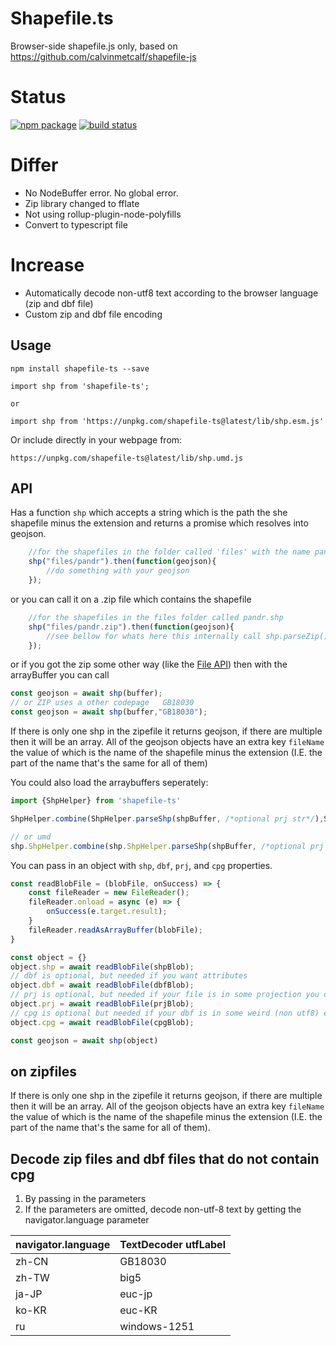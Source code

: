 



# Shapefile.ts
Browser-side shapefile.js only, based on https://github.com/calvinmetcalf/shapefile-js

# Status
<a href="https://npmjs.com/package/shapefile-ts"><img src="https://img.shields.io/npm/v/shapefile-ts.svg" alt="npm package"></a>
<a href="https://github.com/guxin0123/shapefile-ts/actions/workflows/npm-publish.yml"><img src="https://github.com/guxin0123/shapefile-ts/actions/workflows/npm-publish.yml/badge.svg" alt="build status"></a>



# Differ

- No NodeBuffer error. No global error.
- Zip library changed to fflate
- Not using rollup-plugin-node-polyfills
- Convert to typescript file

# Increase

- Automatically decode non-utf8 text according to the browser language (zip and dbf file)
- Custom zip and dbf file encoding


## Usage


    npm install shapefile-ts --save

	import shp from 'shapefile-ts';

    or

    import shp from 'https://unpkg.com/shapefile-ts@latest/lib/shp.esm.js'


Or include directly in your webpage from:

	https://unpkg.com/shapefile-ts@latest/lib/shp.umd.js
    

## API

Has a function `shp` which accepts a string which is the path the she shapefile minus the extension and returns a promise which resolves into geojson.

```javascript
	//for the shapefiles in the folder called 'files' with the name pandr.shp
	shp("files/pandr").then(function(geojson){
		//do something with your geojson
	});
```
or you can call it on a .zip file which contains the shapefile

```javascript
	//for the shapefiles in the files folder called pandr.shp
	shp("files/pandr.zip").then(function(geojson){
		//see bellow for whats here this internally call shp.parseZip()
	});
```

or if you got the zip some other way (like the [File API](https://developer.mozilla.org/en-US/docs/Web/API/File)) then with the arrayBuffer you can call

```javascript
const geojson = await shp(buffer);
// or ZIP uses a other codepage   GB18030
const geojson = await shp(buffer,"GB18030");

```
If there is only one shp in the zipefile it returns geojson, if there are multiple then it will be an array.  All of the geojson objects have an extra key `fileName` the value of which is the
name of the shapefile minus the extension (I.E. the part of the name that's the same for all of them)

You could also load the arraybuffers seperately:

```javascript
import {ShpHelper} from 'shapefile-ts'

ShpHelper.combine(ShpHelper.parseShp(shpBuffer, /*optional prj str*/),ShpHelper.parseDbf(dbfBuffer));

// or umd 
shp.ShpHelper.combine(shp.ShpHelper.parseShp(shpBuffer, /*optional prj str*/),shp.ShpHelper.parseDbf(dbfBuffer));

```

You can pass in an object with `shp`, `dbf`, `prj`, and `cpg` properties.

```javascript
const readBlobFile = (blobFile, onSuccess) => {
    const fileReader = new FileReader();
    fileReader.onload = async (e) => {
        onSuccess(e.target.result);
    }
    fileReader.readAsArrayBuffer(blobFile);
}

const object = {}
object.shp = await readBlobFile(shpBlob);
// dbf is optional, but needed if you want attributes
object.dbf = await readBlobFile(dbfBlob);
// prj is optional, but needed if your file is in some projection you don't want it in
object.prj = await readBlobFile(prjBlob);
// cpg is optional but needed if your dbf is in some weird (non utf8) encoding.
object.cpg = await readBlobFile(cpgBlob);

const geojson = await shp(object)
```

## on zipfiles

If there is only one shp in the zipefile it returns geojson, if there are multiple then it will be an array.  All of the geojson objects have an extra key `fileName` the value of which is the
name of the shapefile minus the extension (I.E. the part of the name that's the same for all of them).


## Decode zip files and dbf files that do not contain cpg

1. By passing in the parameters
2. If the parameters are omitted, decode non-utf-8 text by getting the navigator.language parameter

| navigator.language | TextDecoder utfLabel |
|--------------------|----------------------|
| zh-CN              | GB18030              |
| zh-TW              | big5                 |
| ja-JP              | euc-jp               |
| ko-KR              | euc-KR               |
| ru                 | windows-1251         |

